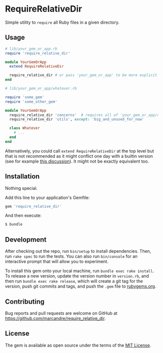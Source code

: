 # RequireRelativeDir

Simple utility to `require` all Ruby files in a given directory.

## Usage

```ruby
# lib/your_gem_or_app.rb
require 'require_relative_dir'

module YourGemOrApp
  extend RequireRelativeDir

  require_relative_dir # or pass 'your_gem_or_app' to be more explicit
end

# lib/your_gem_or_app/whatever.rb

require 'some_gem'
require 'some_other_gem'

module YourGemOrApp
  require_relative_dir 'concerns'  # requires all of 'your_gem_or_app/concerns/'
  require_relative_dir 'utils', except: 'big_and_unused_for_now'

  class Whatever
    # ...
  end
end
```

Alternatively, you could call `extend RequireRelativeDir` at the top level but that is not recommended as it might conflict one day with a builtin version (see for example [this discussion](https://bugs.ruby-lang.org/issues/14927)). It might not be exactly equivalent too.

## Installation

Nothing special.

Add this line to your application's Gemfile:

```ruby
gem 'require_relative_dir'
```

And then execute:

```sh
$ bundle
```

## Development

After checking out the repo, run `bin/setup` to install dependencies. Then, run `rake spec` to run the tests. You can also run `bin/console` for an interactive prompt that will allow you to experiment.

To install this gem onto your local machine, run `bundle exec rake install`. To release a new version, update the version number in `version.rb`, and then run `bundle exec rake release`, which will create a git tag for the version, push git commits and tags, and push the `.gem` file to [rubygems.org](https://rubygems.org).

## Contributing

Bug reports and pull requests are welcome on GitHub at https://github.com/marcandre/require_relative_dir.

## License

The gem is available as open source under the terms of the [MIT License](https://opensource.org/licenses/MIT).
